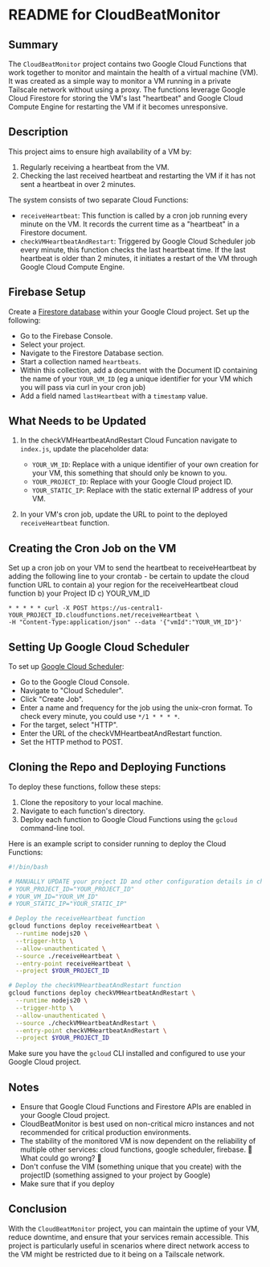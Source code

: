 # README for CloudBeatMonitor

## Summary
The `CloudBeatMonitor` project contains two Google Cloud Functions that work together to monitor and maintain the health of a virtual machine (VM). It was created as a simple way to monitor a VM running in a private Tailscale network without using a proxy. The functions leverage Google Cloud Firestore for storing the VM's last "heartbeat" and Google Cloud Compute Engine for restarting the VM if it becomes unresponsive.

## Description
This project aims to ensure high availability of a VM by:

1. Regularly receiving a heartbeat from the VM.
2. Checking the last received heartbeat and restarting the VM if it has not sent a heartbeat in over 2 minutes.

The system consists of two separate Cloud Functions:

- `receiveHeartbeat`: This function is called by a cron job running every minute on the VM. It records the current time as a "heartbeat" in a Firestore document.
- `checkVMHeartbeatAndRestart`: Triggered by Google Cloud Scheduler job every minute, this function checks the last heartbeat time. If the last heartbeat is older than 2 minutes, it initiates a restart of the VM through Google Cloud Compute Engine.

## Firebase Setup
Create a [Firestore database](https://console.cloud.google.com/firestore/databases) within your Google Cloud project. Set up the following:
- Go to the Firebase Console.
- Select your project.
- Navigate to the Firestore Database section.
- Start a collection named `heartbeats`.
- Within this collection, add a document with the Document ID containing the name of your `YOUR_VM_ID` (eg a unique identifier for your VM which you will pass via curl in your cron job)
- Add a field named `lastHeartbeat` with a `timestamp` value.

## What Needs to be Updated
1. In the checkVMHeartbeatAndRestart Cloud Funcation navigate to `index.js`, update the placeholder data:
   - `YOUR_VM_ID`: Replace with a unique identifier of your own creation for your VM, this something that should only be known to you.
   - `YOUR_PROJECT_ID`: Replace with your Google Cloud project ID.
   - `YOUR_STATIC_IP`: Replace with the static external IP address of your VM.

2. In your VM's cron job, update the URL to point to the deployed `receiveHeartbeat` function.

## Creating the Cron Job on the VM
Set up a cron job on your VM to send the heartbeat to receiveHeartbeat by adding the following line to your crontab - be certain to update the cloud function URL to contain a) your region for the receiveHeartbeat cloud function b) your Project ID c) YOUR_VM_ID

```
* * * * * curl -X POST https://us-central1-YOUR_PROJECT_ID.cloudfunctions.net/receiveHeartbeat \
-H "Content-Type:application/json" --data '{"vmId":"YOUR_VM_ID"}'
```

## Setting Up Google Cloud Scheduler
To set up [Google Cloud Scheduler](https://cloud.google.com/scheduler):
- Go to the Google Cloud Console.
- Navigate to "Cloud Scheduler".
- Click "Create Job".
- Enter a name and frequency for the job using the unix-cron format. To check every minute, you could use `*/1 * * * *`.
- For the target, select "HTTP".
- Enter the URL of the checkVMHeartbeatAndRestart function.
- Set the HTTP method to POST.

## Cloning the Repo and Deploying Functions
To deploy these functions, follow these steps:

1. Clone the repository to your local machine.
2. Navigate to each function's directory.
3. Deploy each function to Google Cloud Functions using the `gcloud` command-line tool.

Here is an example script to consider running to deploy the Cloud Functions:

```bash
#!/bin/bash

# MANUALLY UPDATE your project ID and other configuration details in checkVMHeartbeatAndRestart/index.js 
# YOUR_PROJECT_ID="YOUR_PROJECT_ID"
# YOUR_VM_ID="YOUR_VM_ID"
# YOUR_STATIC_IP="YOUR_STATIC_IP"

# Deploy the receiveHeartbeat function
gcloud functions deploy receiveHeartbeat \
  --runtime nodejs20 \
  --trigger-http \
  --allow-unauthenticated \
  --source ./receiveHeartbeat \
  --entry-point receiveHeartbeat \
  --project $YOUR_PROJECT_ID

# Deploy the checkVMHeartbeatAndRestart function
gcloud functions deploy checkVMHeartbeatAndRestart \
  --runtime nodejs20 \
  --trigger-http \
  --allow-unauthenticated \
  --source ./checkVMHeartbeatAndRestart \
  --entry-point checkVMHeartbeatAndRestart \
  --project $YOUR_PROJECT_ID
```

Make sure you have the `gcloud` CLI installed and configured to use your Google Cloud project.

## Notes
- Ensure that Google Cloud Functions and Firestore APIs are enabled in your Google Cloud project.
- CloudBeatMonitor is best used on non-critical micro instances and not recommended for critical production environments.
- The stability of the monitored VM is now dependent on the reliability of multiple other services: cloud functions, google scheduler, firebase. 🤕 What could go wrong? 🫠
- Don't confuse the VIM (something unique that you create) with the projectID (something assigned to your project by Google)
- Make sure that if you deploy 

## Conclusion
With the `CloudBeatMonitor` project, you can maintain the uptime of your VM, reduce downtime, and ensure that your services remain accessible. This project is particularly useful in scenarios where direct network access to the VM might be restricted due to it being on a Tailscale network.
